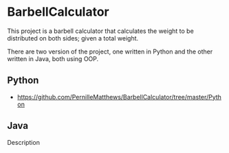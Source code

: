 # BarbellCalculator
This project is a barbell calculator that calculates the weight to be distributed on both sides; given a total weight. 

There are two version of the project, one written in Python and the other written in Java, both using OOP.

## Python
- https://github.com/PernilleMatthews/BarbellCalculator/tree/master/Python

## Java
Description
